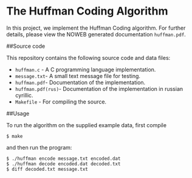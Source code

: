 # The Huffman Coding Algorithm

In this project, we implement the Huffman Coding algorithm. For
further details, please view the NOWEB generated documentation `huffman.pdf`.

##Source code

This repository contains the following source code and data files:

* `huffman.c` - A C programming language implementation.
* `message.txt`- A small text message file for testing.
* `huffman.pdf`- Documentation of the implementation.
* `huffman.pdf(rus)`- Documentation of the implementation in russian cyrillic.
* `Makefile` - For compiling the source.

##Usage

To run the algorithm on the supplied example data, first compile

    $ make

and then run the program:

    $ ./huffman encode message.txt encoded.dat
    $ ./huffman decode encoded.dat decoded.txt
    $ diff decoded.txt message.txt

